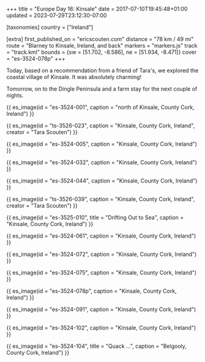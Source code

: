 +++
title = "Europe Day 16: Kinsale"
date = 2017-07-10T19:45:48+01:00
updated = 2023-07-29T23:12:30-07:00

[taxonomies]
country = ["Ireland"]

[extra]
first_published_on = "ericscouten.com"
distance = "78 km / 49 mi"
route = "Blarney to Kinsale, Ireland, and back"
markers = "markers.js"
track = "track.kml"
bounds = {sw = [51.702, -8.586], ne = [51.934, -8.471]}
cover = "es-3524-078p"
+++

Today, based on a recommendation from a friend of Tara's, we explored the coastal village of Kinsale. It was absolutely charming!

<!-- more -->

Tomorrow, on to the Dingle Peninsula and a farm stay for the next couple of nights.

{{ es_image(id = "es-3524-001", caption = "north of Kinsale, County Cork, Ireland") }}

{{ es_image(id = "ts-3526-023", caption = "Kinsale, County Cork, Ireland", creator = "Tara Scouten") }}

{{ es_image(id = "es-3524-005", caption = "Kinsale, County Cork, Ireland") }}

{{ es_image(id = "es-3524-032", caption = "Kinsale, County Cork, Ireland") }}

{{ es_image(id = "es-3524-044", caption = "Kinsale, County Cork, Ireland") }}

{{ es_image(id = "ts-3526-039", caption = "Kinsale, County Cork, Ireland", creator = "Tara Scouten") }}

{{ es_image(id = "es-3525-010", title = "Drifting Out to Sea", caption = "Kinsale, County Cork, Ireland") }}

{{ es_image(id = "es-3524-061", caption = "Kinsale, County Cork, Ireland") }}

{{ es_image(id = "es-3524-072", caption = "Kinsale, County Cork, Ireland") }}

{{ es_image(id = "es-3524-075", caption = "Kinsale, County Cork, Ireland") }}

{{ es_image(id = "es-3524-078p", caption = "Kinsale, County Cork, Ireland") }}

{{ es_image(id = "es-3524-091", caption = "Kinsale, County Cork, Ireland") }}

{{ es_image(id = "es-3524-102", caption = "Kinsale, County Cork, Ireland") }}

{{ es_image(id = "es-3524-104", title = "Quack …", caption = "Belgooly, County Cork, Ireland") }}

